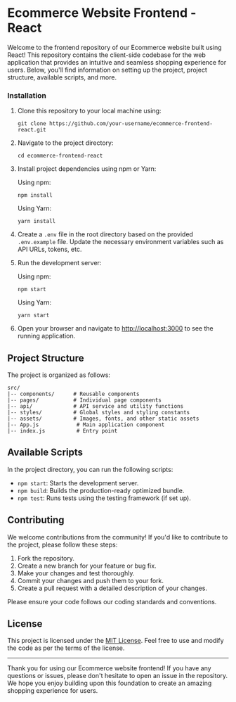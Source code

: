 # Ecommerce Website Frontend - React

Welcome to the frontend repository of our Ecommerce website built using React! This repository contains the client-side codebase for the web application that provides an intuitive and seamless shopping experience for users. Below, you'll find information on setting up the project, project structure, available scripts, and more.


### Installation

1. Clone this repository to your local machine using:

   ```
   git clone https://github.com/your-username/ecommerce-frontend-react.git
   ```

2. Navigate to the project directory:

   ```
   cd ecommerce-frontend-react
   ```

3. Install project dependencies using npm or Yarn:

   Using npm:

   ```
   npm install
   ```

   Using Yarn:

   ```
   yarn install
   ```

4. Create a `.env` file in the root directory based on the provided `.env.example` file. Update the necessary environment variables such as API URLs, tokens, etc.

5. Run the development server:

   Using npm:

   ```
   npm start
   ```

   Using Yarn:

   ```
   yarn start
   ```

6. Open your browser and navigate to [http://localhost:3000](http://localhost:3000) to see the running application.

## Project Structure

The project is organized as follows:

```
src/
|-- components/      # Reusable components
|-- pages/           # Individual page components
|-- api/             # API service and utility functions
|-- styles/          # Global styles and styling constants
|-- assets/          # Images, fonts, and other static assets
|-- App.js            # Main application component
|-- index.js          # Entry point
```

## Available Scripts

In the project directory, you can run the following scripts:

- `npm start`: Starts the development server.
- `npm build`: Builds the production-ready optimized bundle.
- `npm test`: Runs tests using the testing framework (if set up).

## Contributing

We welcome contributions from the community! If you'd like to contribute to the project, please follow these steps:

1. Fork the repository.
2. Create a new branch for your feature or bug fix.
3. Make your changes and test thoroughly.
4. Commit your changes and push them to your fork.
5. Create a pull request with a detailed description of your changes.

Please ensure your code follows our coding standards and conventions.

## License

This project is licensed under the [MIT License](LICENSE). Feel free to use and modify the code as per the terms of the license.

---

Thank you for using our Ecommerce website frontend! If you have any questions or issues, please don't hesitate to open an issue in the repository. We hope you enjoy building upon this foundation to create an amazing shopping experience for users.
